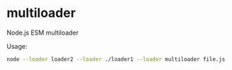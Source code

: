 # multiloader
Node.js ESM multiloader

Usage:
```sh
node --loader loader2 --loader ./loader1 --loader multiloader file.js
```
